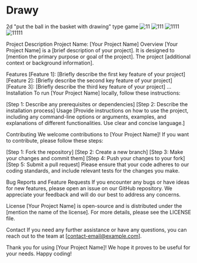 # Drawy
2d "put the ball in the basket with drawing" type game
![11](https://user-images.githubusercontent.com/12681393/196622158-497632c5-f537-4c04-bb71-c807914df119.jpg)
![111](https://user-images.githubusercontent.com/12681393/196622166-055acedf-ad01-4ecb-9347-450a9bba08c1.jpg)
![1111](https://user-images.githubusercontent.com/12681393/196622172-d961dfde-ff26-49fa-8199-b217c2c5b6e4.jpg)
![11111](https://user-images.githubusercontent.com/12681393/196622179-346695cb-7c2f-414e-a7e0-ce408e14f5d5.jpg)

Project Description
Project Name: [Your Project Name]
Overview
[Your Project Name] is a [brief description of your project]. It is designed to [mention the primary purpose or goal of the project]. The project [additional context or background information].

Features
[Feature 1]: [Briefly describe the first key feature of your project]
[Feature 2]: [Briefly describe the second key feature of your project]
[Feature 3]: [Briefly describe the third key feature of your project]
...
Installation
To run [Your Project Name] locally, follow these instructions:

[Step 1: Describe any prerequisites or dependencies]
[Step 2: Describe the installation process]
Usage
[Provide instructions on how to use the project, including any command-line options or arguments, examples, and explanations of different functionalities. Use clear and concise language.]

Contributing
We welcome contributions to [Your Project Name]! If you want to contribute, please follow these steps:

[Step 1: Fork the repository]
[Step 2: Create a new branch]
[Step 3: Make your changes and commit them]
[Step 4: Push your changes to your fork]
[Step 5: Submit a pull request]
Please ensure that your code adheres to our coding standards, and include relevant tests for the changes you make.

Bug Reports and Feature Requests
If you encounter any bugs or have ideas for new features, please open an issue on our GitHub repository. We appreciate your feedback and will do our best to address any concerns.

License
[Your Project Name] is open-source and is distributed under the [mention the name of the license]. For more details, please see the LICENSE file.

Contact
If you need any further assistance or have any questions, you can reach out to the team at [contact-email@example.com].

Thank you for using [Your Project Name]! We hope it proves to be useful for your needs. Happy coding!

